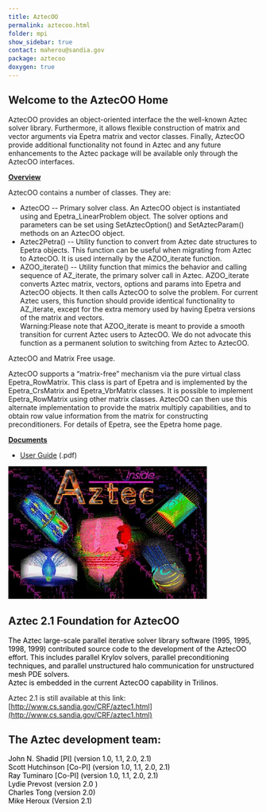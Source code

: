 ```yaml
---
title: AztecOO
permalink: aztecoo.html
folder: mpi
show_sidebar: true
contact: maherou@sandia.gov
package: aztecoo
doxygen: true
---
```


## Welcome to the AztecOO Home

AztecOO provides an object-oriented interface the the well-known Aztec solver library. Furthermore, it allows flexible construction of matrix and vector arguments via Epetra matrix and vector classes. Finally, AztecOO provide additional functionality not found in Aztec and any future enhancements to the Aztec package will be available only through the AztecOO interfaces.

<span style="text-decoration: underline;">**Overview**</span>

AztecOO contains a number of classes. They are:

*   AztecOO -- Primary solver class. An AztecOO object is instantiated using and Epetra_LinearProblem object. The solver options and parameters can be set using SetAztecOption() and SetAztecParam() methods on an AztecOO object.
*   Aztec2Petra() -- Utility function to convert from Aztec date structures to Epetra objects. This function can be useful when migrating from Aztec to AztecOO. It is used internally by the AZOO_iterate function.
*   AZOO_iterate() -- Utility function that mimics the behavior and calling sequence of AZ_iterate, the primary solver call in Aztec. AZOO_iterate converts Aztec matrix, vectors, options and params into Epetra and AztecOO objects. It then calls AztecOO to solve the problem. For current Aztec users, this function should provide identical functionality to AZ_iterate, except for the extra memory used by having Epetra versions of the matrix and vectors.  
    Warning:Please note that AZOO_iterate is meant to provide a smooth transition for current Aztec users to AztecOO. We do not advocate this function as a permanent solution to switching from Aztec to AztecOO.

AztecOO and Matrix Free usage.

AztecOO supports a “matrix-free” mechanism via the pure virtual class Epetra_RowMatrix. This class is part of Epetra and is implemented by the Epetra_CrsMatrix and Epetra_VbrMatrix classes. It is possible to implement Epetra_RowMatrix using other matrix classes. AztecOO can then use this alternate implementation to provide the matrix multiply capabilities, and to obtain row value information from the matrix for constructing preconditioners. For details of Epetra, see the Epetra home page.

<span style="text-decoration: underline;">**Documents**</span>

*   [User Guide](pdfs/AztecOOUserGuide.pdf) (.pdf)

![](images/aztec.jpg)

## Aztec 2.1 Foundation for AztecOO

<div style="color: #000000;">The Aztec large-scale parallel iterative solver library software (1995, 1995, 1998, 1999) contributed source code to the development of the AztecOO effort. This includes parallel Krylov solvers, parallel preconditioning techniques, and parallel unstructured halo communication for unstructured mesh PDE solvers.</div>

<div style="color: #000000;">Aztec is embedded in the current AztecOO capability in Trilinos.</div>

Aztec 2.1 is still available at this link: [http://www.cs.sandia.gov/CRF/aztec1.html](http://www.cs.sandia.gov/CRF/aztec1.html)

## The Aztec development team:

<div style="color: #000000;">John N. Shadid [PI] (version 1.0, 1.1, 2.0, 2.1)</div>

<div style="color: #000000;">Scott Hutchinson [Co-PI] (version 1.0, 1.1, 2.0, 2.1)</div>

<div style="color: #000000;">Ray Tuminaro [Co-PI] (version 1.0, 1.1, 2.0, 2.1)</div>

<div style="color: #000000;">Lydie Prevost (version 2.0 )</div>

<div style="color: #000000;">Charles Tong (version 2.0)</div>

<div style="color: #000000;">Mike Heroux (Version 2.1)</div>
